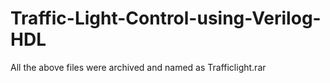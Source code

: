 # Traffic-Light-Control-using-Verilog-HDL

All the above files were archived and named as Trafficlight.rar
